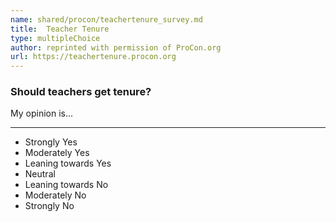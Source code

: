 ```yaml
---
name: shared/procon/teachertenure_survey.md
title:  Teacher Tenure 
type: multipleChoice
author: reprinted with permission of ProCon.org
url: https://teachertenure.procon.org 
---
```


###  Should teachers get tenure?

My opinion is...

---

- Strongly Yes
- Moderately Yes
- Leaning towards Yes
- Neutral
- Leaning towards No
- Moderately No
- Strongly No

